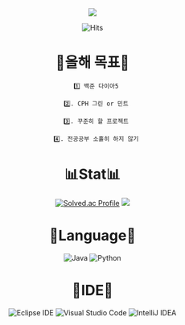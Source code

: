 <div align = center>
  <img src="https://capsule-render.vercel.app/api?type=waving&color=auto&height=200&section=header&text=⭐LimWonHo&fontSize=90" />
</div>
<div align = center>
  
 ![Hits](https://hits.seeyoufarm.com/api/count/incr/badge.svg?url=https%3A%2F%2Fgithub.com%2Fwonhlim%2Fhit-counter&count_bg=%233CC4A1&title_bg=%23555555&icon=&icon_color=%23E7E7E7&title=hits&edge_flat=false)
</div>
<div align = center>
  <h1> 📅올해 목표📅</h1>

      1️⃣ 백준 다이아5

      2️⃣. CPH 그린 or 민트

      3️⃣. 꾸준히 할 프로젝트

      4️⃣. 전공공부 소홀히 하지 않기
</div>

<div align = center>
  <h1> 📊Stat📊 </h1>
 
  [![Solved.ac Profile](http://mazassumnida.wtf/api/v2/generate_badge?boj=kds0034)](https://solved.ac/kds0034/)
  <img src="http://mazandi.herokuapp.com/api?handle=kds0034&theme=warm"/>
</div>
<div align = center>
  <h1> 📁Language📁</h1>
  
  ![Java](https://img.shields.io/badge/Java-EE4C2C.svg?&style=for-the-badge&logo=JAVA&logoColor=white)
  ![Python](https://img.shields.io/badge/Python-792EE5.svg?&style=for-the-badge&logo=PYTHON&logoColor=white)
  
</div>
<div align = center>
  <h1>🌊IDE🌊</h1>
  
  ![Eclipse IDE](https://img.shields.io/badge/Eclipse%20IDE-2C2255.svg?&style=for-the-badge&logo=Eclipse%20IDE&logoColor=white)
  ![Visual Studio Code](https://img.shields.io/badge/Visual%20Studio%20Code-007ACC.svg?&style=for-the-badge&logo=Visual%20Studio%20Code&logoColor=white)
  ![IntelliJ IDEA](https://img.shields.io/badge/IntelliJ%20IDEA-6AFDEF.svg?&style=for-the-badge&logo=IntelliJ%20IDEA&logoColor=white)
</div>

